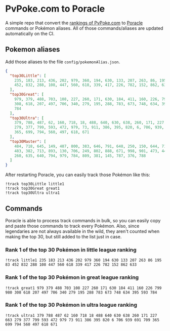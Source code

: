 # PvPoke.com to Poracle
A simple repo that convert the [rankings of PvPoke.com](https://pvpoke.com/rankings/) to [Poracle](https://github.com/KartulUdus/PoracleJS) commands or Pokémon aliases. 
All of those commands/aliases are updated automatically on the CI.

## Pokemon aliases
Add those aliases to the file `config/pokemonAlias.json`. 

<!-- aliases-start -->
```json
{
  "top30Little": [
    235, 183, 213, 436, 202, 979, 360, 194, 630, 133, 207, 263, 86, 195, 83,
    452, 832, 288, 108, 447, 560, 618, 339, 417, 226, 782, 152, 862, 633
  ],
  "top30Great": [
    979, 379, 488, 703, 108, 227, 260, 171, 630, 184, 411, 160, 226, 799, 980,
    308, 618, 207, 497, 706, 340, 279, 195, 288, 783, 673, 748, 634, 395, 593,
    784
  ],
  "top30Ultra": [
    379, 788, 487, 62, 160, 718, 18, 488, 640, 630, 638, 260, 171, 227, 663,
    279, 377, 799, 593, 472, 979, 73, 911, 386, 395, 820, 6, 706, 939, 691, 709,
    365, 699, 794, 560, 497, 618, 671
  ],
  "top30Master": [
    484, 718, 645, 149, 487, 800, 383, 646, 791, 648, 250, 150, 644, 716, 643,
    483, 382, 713, 893, 130, 706, 249, 802, 888, 671, 998, 901, 473, 445, 717,
    260, 635, 640, 794, 979, 784, 809, 381, 145, 787, 376, 788
  ]
}
```
<!-- aliases-end -->

After restarting Poracle, you can easily track those Pokémon like this:
```shell
!track top30Little little1
!track top30Great great1
!track top30Ultra ultra1
```

## Commands
Poracle is able to process track commands in bulk, so you can easily copy and paste those commands to track every Pokémon. 
Also, since legendaries are not always available in the wild, they aren't counted when making the top 30, but still added to the list just in case.

### Rank 1 of the top 30 Pokémon in little league ranking
<!-- top30little-start -->
```
!track little1 235 183 213 436 202 979 360 194 630 133 207 263 86 195 83 452 832 288 108 447 560 618 339 417 226 782 152 862 633
```
<!-- top30little-end -->

### Rank 1 of the top 30 Pokémon in great league ranking
<!-- top30great-start -->
```
!track great1 979 379 488 703 108 227 260 171 630 184 411 160 226 799 980 308 618 207 497 706 340 279 195 288 783 673 748 634 395 593 784
```
<!-- top30great-end -->

### Rank 1 of the top 30 Pokémon in ultra league ranking
<!-- top30ultra-start -->
```
!track ultra1 379 788 487 62 160 718 18 488 640 630 638 260 171 227 663 279 377 799 593 472 979 73 911 386 395 820 6 706 939 691 709 365 699 794 560 497 618 671
```
<!-- top30ultra-end -->
